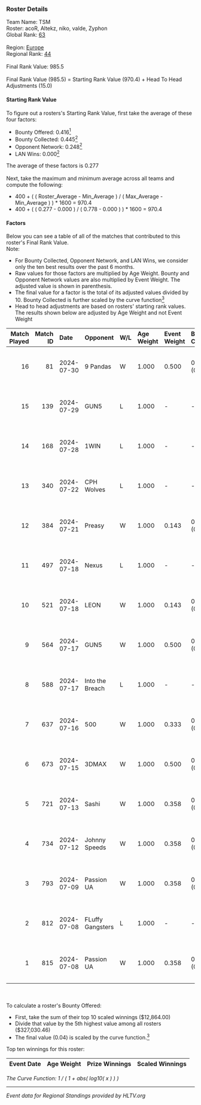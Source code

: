 ### Roster Details<br />
Team Name: TSM<br />
Roster: acoR, Altekz, niko, valde, Zyphon<br />
Global Rank: [63](../standings_global.md)<br />
<br />
Region: [Europe]( ../standings_europe.md)<br />
Regional Rank: [44]( ../standings_europe.md)<br />
<br />
Final Rank Value:  985.5<br />
<br />
Final Rank Value (985.5) = Starting Rank Value (970.4) + Head To Head Adjustments (15.0)<br />

#### Starting Rank Value<br />
To figure out a rosters's Starting Rank Value, first take the average of these four factors:<br />
- Bounty Offered: 0.416[<sup>1</sup>](#table2)
- Bounty Collected: 0.445[<sup>2</sup>](#table1)
- Opponent Network: 0.248[<sup>2</sup>](#table1)
- LAN Wins: 0.000[<sup>2</sup>](#table1)

The average of these factors is 0.277<br />
<br />
Next, take the maximum and minimum average across all teams and compute the following:<br />
- 400 + ( ( Roster_Average - Min_Average ) / ( Max_Average - Min_Average ) ) * 1600 = 970.4
- 400 + ( ( 0.277 - 0.000 ) / ( 0.778 - 0.000 ) ) * 1600 = 970.4


#### Factors<br />
Below you can see a table of all of the matches that contributed to this roster's Final Rank Value.<br />
Note:<br />

- For Bounty Collected, Opponent Network, and LAN Wins, we consider only the ten best results over the past 6 months.
- Raw values for those factors are multiplied by Age Weight. Bounty and Opponent Network values are also multiplied by Event Weight. The adjusted value is shown in parenthesis.
- The final value for a factor is the total of its adjusted values divided by 10. Bounty Collected is further scaled by the curve function[<sup>3</sup>](#curveFunction)
- Head to head adjustments are based on rosters' starting rank values. The results shown below are adjusted by Age Weight and not Event Weight
<span id="table1"></span><br />


| Match Played | Match ID | Date       | Opponent         | W/L | Age Weight | Event Weight | Bounty Collected | Opponent Network | LAN Wins  | H2H Adj. | Roster                            |
| -: | -: | :- | :- | :- | :- | :- | :- | :- | :- | -: | :- |
|           16 |       81 | 2024-07-30 | 9 Pandas         | W   | 1.000      | 0.500        | 0.083 (0.041)    | 0.577 (0.289)    | 0 (0.000) |    19.50 | acoR, Altekz, niko, valde, Zyphon |
|           15 |      139 | 2024-07-29 | GUN5             | L   | 1.000      | -            | -                | -                | -         |   -20.01 | acoR, Altekz, niko, valde, Zyphon |
|           14 |      168 | 2024-07-28 | 1WIN             | L   | 1.000      | -            | -                | -                | -         |   -16.37 | acoR, Altekz, niko, valde, Zyphon |
|           13 |      340 | 2024-07-22 | CPH Wolves       | L   | 1.000      | -            | -                | -                | -         |   -22.40 | acoR, Altekz, niko, valde, Zyphon |
|           12 |      384 | 2024-07-21 | Preasy           | W   | 1.000      | 0.143        | 0.012 (0.002)    | 0.222 (0.032)    | 0 (0.000) |     6.63 | acoR, Altekz, niko, valde, Zyphon |
|           11 |      497 | 2024-07-18 | Nexus            | L   | 1.000      | -            | -                | -                | -         |   -25.40 | acoR, Altekz, niko, valde, Zyphon |
|           10 |      521 | 2024-07-18 | LEON             | W   | 1.000      | 0.143        | 0.007 (0.001)    | 0.131 (0.019)    | 0 (0.000) |     3.48 | acoR, Altekz, niko, valde, Zyphon |
|            9 |      564 | 2024-07-17 | GUN5             | W   | 1.000      | 0.500        | 0.074 (0.037)    | 0.555 (0.278)    | 0 (0.000) |    12.39 | acoR, Altekz, niko, valde, Zyphon |
|            8 |      588 | 2024-07-17 | Into the Breach  | L   | 1.000      | -            | -                | -                | -         |   -28.28 | acoR, Altekz, niko, valde, Zyphon |
|            7 |      637 | 2024-07-16 | 500              | W   | 1.000      | 0.333        | 0.000 (0.000)    | 0.023 (0.008)    | 0 (0.000) |     0.82 | acoR, Altekz, niko, valde, Zyphon |
|            6 |      673 | 2024-07-15 | 3DMAX            | W   | 1.000      | 0.500        | 0.505 (0.253)    | 1.000 (0.500)    | 0 (0.000) |    26.87 | acoR, Altekz, niko, valde, Zyphon |
|            5 |      721 | 2024-07-13 | Sashi            | W   | 1.000      | 0.358        | 0.187 (0.067)    | 0.970 (0.347)    | 0 (0.000) |    22.83 | acoR, Altekz, niko, valde, Zyphon |
|            4 |      734 | 2024-07-12 | Johnny Speeds    | W   | 1.000      | 0.358        | 0.124 (0.044)    | 0.819 (0.293)    | 0 (0.000) |    25.25 | acoR, Altekz, niko, valde, Zyphon |
|            3 |      793 | 2024-07-09 | Passion UA       | W   | 1.000      | 0.358        | 0.173 (0.062)    | 1.000 (0.358)    | 0 (0.000) |    18.54 | acoR, Altekz, niko, valde, Zyphon |
|            2 |      812 | 2024-07-08 | FLuffy Gangsters | L   | 1.000      | -            | -                | -                | -         |   -27.26 | acoR, Altekz, niko, valde, Zyphon |
|            1 |      815 | 2024-07-08 | Passion UA       | W   | 1.000      | 0.358        | 0.173 (0.062)    | 1.000 (0.358)    | 0 (0.000) |    18.43 | acoR, Altekz, niko, valde, Zyphon |

<br />
<span id="table2"></span><br />
To calculate a roster's Bounty Offered:<br />

- First, take the sum of their top 10 scaled winnings ($12,864.00)
- Divide that value by the 5th highest value among all rosters ($327,030.46)
- The final value (0.04) is scaled by the curve function.[<sup>3</sup>](#curveFunction)

Top ten winnings for this roster:<br />

| Event Date | Age Weight | Prize Winnings | Scaled Winnings |
| :- | -: | :- | :- |


<span id="curveFunction"></span>_The Curve Function: 1 / ( 1 + abs( log10( x ) ) )_<br />

---
_Event data for Regional Standings provided by HLTV.org_<br />

